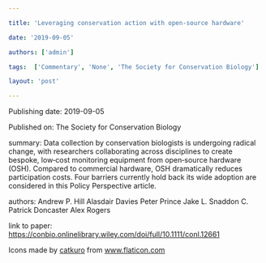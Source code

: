 ---
title: 'Leveraging conservation action with open‐source hardware'
date: '2019-09-05'
authors: ['admin']
tags:  ['Commentary', 'None', 'The Society for Conservation Biology']
layout: 'post'
---
Publishing date: 2019-09-05

Published on: The Society for Conservation Biology

summary: Data collection by conservation biologists is undergoing radical change, with researchers collaborating across disciplines to create bespoke, low‐cost monitoring equipment from open‐source hardware (OSH). Compared to commercial hardware, OSH dramatically reduces participation costs. Four barriers currently hold back its wide adoption are considered in this Policy Perspective article. 

authors: Andrew P. Hill  Alasdair Davies  Peter Prince  Jake L. Snaddon  C. Patrick Doncaster  Alex Rogers

link to paper: https://conbio.onlinelibrary.wiley.com/doi/full/10.1111/conl.12661

Icons made by <a href="https://www.flaticon.com/free-icon/bookshelves_3576884" title="catkuro">catkuro</a> from <a href="https://www.flaticon.com/" title="Flaticon"> www.flaticon.com</a>